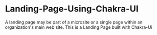 # Landing-Page-Using-Chakra-UI
A landing page may be part of a microsite or a single page within an organization's main web site.
This is a Landing Page built with Chakra-Ui
